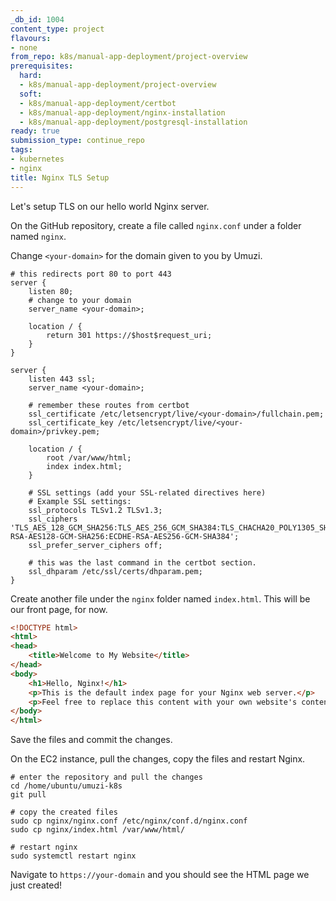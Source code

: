 ```yaml
---
_db_id: 1004
content_type: project
flavours:
- none
from_repo: k8s/manual-app-deployment/project-overview
prerequisites:
  hard:
  - k8s/manual-app-deployment/project-overview
  soft:
  - k8s/manual-app-deployment/certbot
  - k8s/manual-app-deployment/nginx-installation
  - k8s/manual-app-deployment/postgresql-installation
ready: true
submission_type: continue_repo
tags:
- kubernetes
- nginx
title: Nginx TLS Setup
---
```


Let's setup TLS on our hello world Nginx server.

On the GitHub repository, create a file called `nginx.conf` under a folder named `nginx`.

Change `<your-domain>` for the domain given to you by Umuzi.

```nginx
# this redirects port 80 to port 443
server {
    listen 80;
    # change to your domain
    server_name <your-domain>;

    location / {
        return 301 https://$host$request_uri;
    }
}

server {
    listen 443 ssl;
    server_name <your-domain>;
    
    # remember these routes from certbot
    ssl_certificate /etc/letsencrypt/live/<your-domain>/fullchain.pem;
    ssl_certificate_key /etc/letsencrypt/live/<your-domain>/privkey.pem;

    location / {
        root /var/www/html;
        index index.html;
    }

    # SSL settings (add your SSL-related directives here)
    # Example SSL settings:
    ssl_protocols TLSv1.2 TLSv1.3;
    ssl_ciphers 'TLS_AES_128_GCM_SHA256:TLS_AES_256_GCM_SHA384:TLS_CHACHA20_POLY1305_SHA256:ECDHE-RSA-AES128-GCM-SHA256:ECDHE-RSA-AES256-GCM-SHA384';
    ssl_prefer_server_ciphers off;
    
    # this was the last command in the certbot section.
    ssl_dhparam /etc/ssl/certs/dhparam.pem;
}
```

Create another file under the `nginx` folder named `index.html`. This will be our front page, for now.

```html
<!DOCTYPE html>
<html>
<head>
    <title>Welcome to My Website</title>
</head>
<body>
    <h1>Hello, Nginx!</h1>
    <p>This is the default index page for your Nginx web server.</p>
    <p>Feel free to replace this content with your own website's content.</p>
</body>
</html> 
```

Save the files and commit the changes.

On the EC2 instance, pull the changes, copy the files and restart Nginx.

```
# enter the repository and pull the changes
cd /home/ubuntu/umuzi-k8s
git pull

# copy the created files
sudo cp nginx/nginx.conf /etc/nginx/conf.d/nginx.conf
sudo cp nginx/index.html /var/www/html/

# restart nginx
sudo systemctl restart nginx
```

Navigate to `https://your-domain` and you should see the HTML page we just created!